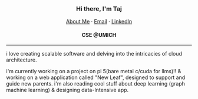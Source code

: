 <p align="center">
  <h3 align="center">Hi there, I'm Taj</h3>
</p>
<p align="center">
    <a href="https://tajuar2001.github.io">About Me</a>
    ·
    <a href="mailto:tajuarb@umich.edu">Email</a>
    ·
    <a href="https://linkedin.com/in/tajuarb">LinkedIn</a>
</p>
<p align="center">
  <h4 align="center">CSE @UMICH</h4>
</p>
<hr/>

i love creating scalable software and delving into the intricacies of cloud architecture.

i'm currently working on a project on pi 5(bare metal c/cuda for llms)!! & working on a web application called "New Leaf", designed to support and guide new parents. i'm also reading cool stuff about deep learning (graph machine learning) & designing data-Intensive app.
